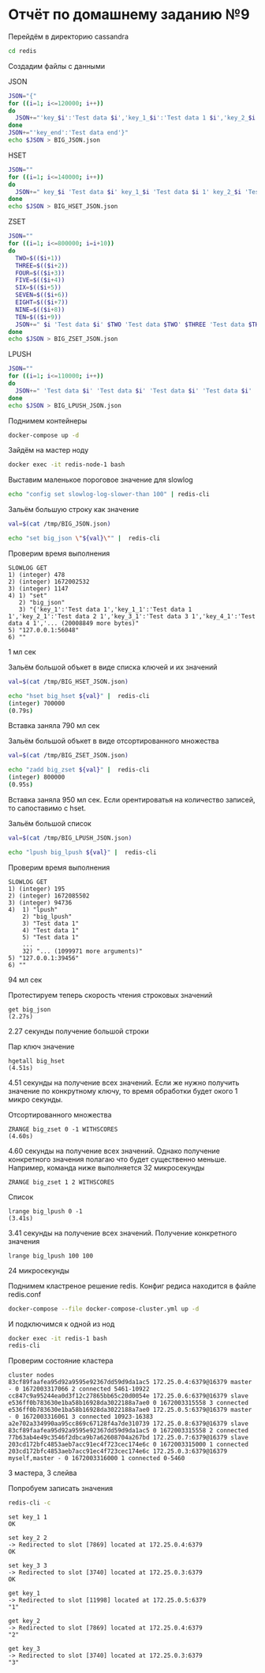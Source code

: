 # Отчёт по домашнему заданию №9

Перейдём в директорию cassandra
```bash
cd redis
```

Создадим файлы с данными

JSON
```bash
JSON="{"
for ((i=1; i<=120000; i++))
do
  JSON+="'key_$i':'Test data $i','key_1_$i':'Test data 1 $i','key_2_$i':'Test data 2 $i','key_3_$i':'Test data 3 $i','key_4_$i':'Test data 4 $i',"
done
JSON+="'key_end':'Test data end'}"
echo $JSON > BIG_JSON.json
```

HSET
```bash
JSON=""
for ((i=1; i<=140000; i++))
do
  JSON+=" key_$i 'Test data $i' key_1_$i 'Test data $i 1' key_2_$i 'Test data $i 2' key_3_$i 'Test data $i 3' key_4_$i 'Test data $i 4'"
done
echo $JSON > BIG_HSET_JSON.json
```

ZSET
```bash
JSON=""
for ((i=1; i<=800000; i=i+10))
do
  TWO=$(($i+1))
  THREE=$(($i+2))
  FOUR=$(($i+3))
  FIVE=$(($i+4))
  SIX=$(($i+5))
  SEVEN=$(($i+6))
  EIGHT=$(($i+7))
  NINE=$(($i+8))
  TEN=$(($i+9))
  JSON+=" $i 'Test data $i' $TWO 'Test data $TWO' $THREE 'Test data $THREE' $FOUR 'Test data $FOUR' $FIVE 'Test data $FIVE' $SIX 'Test data $SIX' $SEVEN 'Test data $SEVEN' $EIGHT 'Test data $EIGHT' $NINE 'Test data $NINE' $TEN 'Test data $TEN'"
done
echo $JSON > BIG_ZSET_JSON.json
```

LPUSH
```bash
JSON=""
for ((i=1; i<=110000; i++))
do
  JSON+=" 'Test data $i' 'Test data $i' 'Test data $i' 'Test data $i' 'Test data $i' 'Test data $i' 'Test data $i' 'Test data $i' 'Test data $i' 'Test data $i'"
done
echo $JSON > BIG_LPUSH_JSON.json
```

Поднимем контейнеры
```bash
docker-compose up -d
```

Зайдём на мастер ноду
```bash
docker exec -it redis-node-1 bash
```

Выставим маленькое пороговое значение для slowlog
```bash
echo "config set slowlog-log-slower-than 100" | redis-cli
```

Зальём большую строку как значение
```bash
val=$(cat /tmp/BIG_JSON.json)

echo "set big_json \"${val}\"" |  redis-cli
```

Проверим время выполнения
```redis
SLOWLOG GET
1) (integer) 478
2) (integer) 1672002532
3) (integer) 1147
4) 1) "set"
   2) "big_json"
   3) "{'key_1':'Test data 1','key_1_1':'Test data 1 1','key_2_1':'Test data 2 1','key_3_1':'Test data 3 1','key_4_1':'Test data 4 1','... (20008849 more bytes)"
5) "127.0.0.1:56048"
6) ""
```
1 мл сек

Зальём большой объкет в виде списка ключей и их значений
```bash
val=$(cat /tmp/BIG_HSET_JSON.json)

echo "hset big_hset ${val}" |  redis-cli
(integer) 700000
(0.79s)
```
Вставка заняла 790 мл сек

Зальём большой объкет в виде отсортированного множества
```bash
val=$(cat /tmp/BIG_ZSET_JSON.json)

echo "zadd big_zset ${val}" |  redis-cli
(integer) 800000
(0.95s)
```
Вставка заняла 950 мл сек. Если орентироватья на количество записей, то сапоставимо с hset.

Зальём большой список
```bash
val=$(cat /tmp/BIG_LPUSH_JSON.json)

echo "lpush big_lpush ${val}" |  redis-cli
```

Проверим время выполнения
```redis
SLOWLOG GET
1) (integer) 195
2) (integer) 1672085502
3) (integer) 94736
4)  1) "lpush"
    2) "big_lpush"
    3) "Test data 1"
    4) "Test data 1"
    5) "Test data 1"
    ...
    32) "... (1099971 more arguments)"
5) "127.0.0.1:39456"
6) ""
```
94 мл сек

Протестируем теперь скорость чтения строковых значений
```redis
get big_json
(2.27s)
```
2.27 секунды получение большой строки

Пар ключ значение
```redis
hgetall big_hset
(4.51s)
```
4.51 секунды на получение всех значений. Если же нужно получить значение по конкрутному ключу, то время обработки будет окого 1 микро секунды.

Отсортированного множества
```redis
ZRANGE big_zset 0 -1 WITHSCORES
(4.60s)
```
4.60 секунды на получение всех значений. Однако получение конкретного значения полагаю что будет существенно меньше.
Например, команда ниже выполняется 32 микросекунды
```redis
ZRANGE big_zset 1 2 WITHSCORES
```

Список
```redis
lrange big_lpush 0 -1
(3.41s)
```
3.41 секунды на получение всех значений.
Получение конкретного значения
```redis
lrange big_lpush 100 100
```
24 микросекунды


Поднимем кластреное решение redis. Конфиг редиса находится в файле redis.conf
```bash
docker-compose --file docker-compose-cluster.yml up -d
```

И подключимся к одной из нод
```bash
docker exec -it redis-1 bash
redis-cli
```

Проверим состояние кластера
```redis
cluster nodes
83cf89faafea95d92a9595e92367dd59d9da1ac5 172.25.0.4:6379@16379 master - 0 1672003317066 2 connected 5461-10922
cc847c9a95244ea0d3f12c27865bb65c20d0054e 172.25.0.6:6379@16379 slave e536ff0b783630e1ba58b16928da3022188a7ae0 0 1672003315558 3 connected
e536ff0b783630e1ba58b16928da3022188a7ae0 172.25.0.5:6379@16379 master - 0 1672003316061 3 connected 10923-16383
a2e702a334990aa95cc869c67128f4a7de310739 172.25.0.8:6379@16379 slave 83cf89faafea95d92a9595e92367dd59d9da1ac5 0 1672003315558 2 connected
77b63ab4e49c3546f2dbca9b7a62608704a267bd 172.25.0.7:6379@16379 slave 203cd172bfc4853aeb7acc91ec4f723cec174e6c 0 1672003315000 1 connected
203cd172bfc4853aeb7acc91ec4f723cec174e6c 172.25.0.3:6379@16379 myself,master - 0 1672003316000 1 connected 0-5460
```
3 мастера, 3 слейва

Попробуем записать значения
```bash
redis-cli -c
```

```redis
set key_1 1
OK
```

```redis
set key_2 2
-> Redirected to slot [7869] located at 172.25.0.4:6379
OK
```

```redis
set key_3 3
-> Redirected to slot [3740] located at 172.25.0.3:6379
OK
```

```redis
get key_1
-> Redirected to slot [11998] located at 172.25.0.5:6379
"1"
```

```redis
get key_2
-> Redirected to slot [7869] located at 172.25.0.4:6379
"2"
```

```redis
get key_3
-> Redirected to slot [3740] located at 172.25.0.3:6379
"3"
```